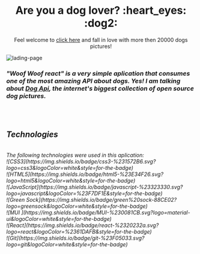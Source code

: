 <h1 align="center"> Are you a dog lover? :heart_eyes: :dog2:</h1> 

<p align="center">Feel welcome to <a href="https://mayconcabral.github.io/woof-woof-react/">click here</a> and fall in love with more then 20000 dogs pictures! </p>

![lading-page](https://github.com/MayconCabral/woof-woof-react/blob/main/src/images/woofReact.gif)

<h3><em>"Woof Woof react" is a very simple aplication that consumes one of the most amazing API about dogs. Yes! I am talking about <a href="https://dog.ceo/dog-api/">Dog Api</a>, the internet's biggest collection of open source dog pictures.<em></h3>

<br />
<br />

## Technologies
<br />
The following technologies were used in this aplication: <br />
![CSS3](https://img.shields.io/badge/css3-%231572B6.svg?logo=css3&logoColor=white&style=for-the-badge)<br /> 
![HTML5](https://img.shields.io/badge/html5-%23E34F26.svg?logo=html5&logoColor=white&style=for-the-badge)<br /> 
![JavaScript](https://img.shields.io/badge/javascript-%23323330.svg?logo=javascript&logoColor=%23F7DF1E&style=for-the-badge)<br /> 
![Green Sock](https://img.shields.io/badge/green%20sock-88CE02?logo=greensock&logoColor=white&style=for-the-badge)<br /> 
![MUI ](https://img.shields.io/badge/MUI-%230081CB.svg?logo=material-ui&logoColor=white&style=for-the-badge)<br />
![React](https://img.shields.io/badge/react-%2320232a.svg?logo=react&logoColor=%2361DAFB&style=for-the-badge)<br /> 
![Git](https://img.shields.io/badge/git-%23F05033.svg?logo=git&logoColor=white&style=for-the-badge)<br /> 
<br />
<br />




